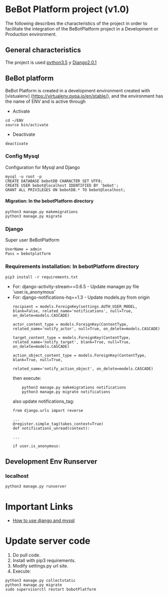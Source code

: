 # BeBot Platform project (v1.0)
The following describes the characteristics of the project in order to facilitate the integration of the BeBotPlatform project in a Development or Production environment.

## General characteristics
The project is used [python3.5](https://www.python.org/downloads/release/python-350/) y [Django2.0.1](https://docs.djangoproject.com/en/2.0/releases/2.0.1/)

## BeBot platform

BeBot Platform is created in a development environment created with [vistualenv] (https://virtualenv.pypa.io/en/stable/), and the environment has the name of ENV and is active through

- Activate
```
cd ~/ENV
source bin/activate
```
- Deactivate
```
deactivate
```

### Config Mysql
Configuration for Mysql and Django
```
mysql -u root -p
CREATE DATABASE bebotDB CHARACTER SET UTF8;
CREATE USER bebot@localhost IDENTIFIED BY 'bebot';
GRANT ALL PRIVILEGES ON bebotDB.* TO bebot@localhost;
```

#### Migration: In the bebotPlatform directory
```
python3 manage.py makemigrations
python3 manage.py migrate
```

### Django
Super user BeBotPlatform
```
UserName = admin
Pass = bebotplatform
```

### Requirements installation: In bebotPlatform directory
```
pip3 install -r requirements.txt
```
- For: django-activity-stream==0.6.5 - Update manager.py file 'user.is_anonymous'
- For: django-notifications-hq==1.3 - Update models.py from origin
	```
	recipient = models.ForeignKey(settings.AUTH_USER_MODEL, blank=False, related_name='notifications', null=True, on_delete=models.CASCADE)
   
    actor_content_type = models.ForeignKey(ContentType, related_name='notify_actor', null=True, on_delete=models.CASCADE)

    target_content_type = models.ForeignKey(ContentType, related_name='notify_target', blank=True, null=True, on_delete=models.CASCADE)
    
    action_object_content_type = models.ForeignKey(ContentType, blank=True, null=True,
                                                    related_name='notify_action_object', on_delete=models.CASCADE)
	```
	then execute:
	```
		python3 manage.py makemigrations notifications
		python3 manage.py migrate notifications
	```
	also update notifications_tag:
	```
	from django.urls import reverse
	
	...
	@register.simple_tag(takes_context=True)
	def notifications_unread(context):

	...

	if user.is_anonymous:
	```

## Development Env Runserver
### localhost
```
python3 manage.py runserver
```

# Important Links
- [How to use django and mysql](https://www.digitalocean.com/community/tutorials/how-to-use-mysql-or-mariadb-with-your-django-application-on-ubuntu-14-04)


# Update server code
1. Do pull code.
2. Install with pip3 requirements.
3. Modify settings.py url site.
4. Execute:
```
python3 manage.py collectstatic
python3 manage.py migrate
sudo supervisorctl restart bobotPlatform
```


